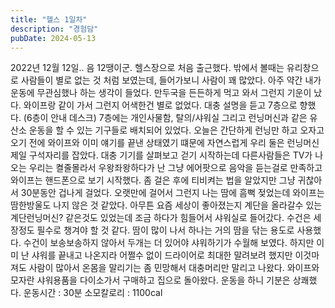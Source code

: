 ```yaml
---
title: "헬스 1일차"
description: "경험담"
pubDate: 2024-05-13
---
```


2022년 12월 12일.. 음 12땡이군.
헬스장으로 처음 출근했다.
밖에서 볼때는 유리창으로 사람들이 별로 없는 것 처럼 보였는데, 들어가보니 사람이 꽤 많았다.
아주 약간 내가 운동에 무관심했나 하는 생각이 들었다.
만두국을 든든하게 먹고 와서 그런지 기운이 났다.
와이프랑 같이 가서 그런지 어색한건 별로 없었다.
대충 설명을 듣고 7층으로 향했다.
(6층이 안내 데스크) 7층에는 개인사물함, 탈의/샤워실 그리고 런닝머신과 같은 유산소 운동을 할 수 있는 기구들로 배치되어 있었다.
오늘은 간단하게 런닝만 하고 오자고 오기 전에 와이프와 이미 얘기를 끝낸 상태였기 떄문에 자연스럽게 우리 둘은 런닝머신 제일 구석자리를 잡았다.
대충 기기를 살펴보고 걷기 시작하는데 다른사람들은 TV가 나오는 우리는 켤줄몰라서 우왕좌왕하다가 난 그냥 에어팟으로 음악을 듣는걸로 만족하고 와이프는 핸드폰으로 보기 시작했다.
좀 걸은 후에 티비켜는 법을 알았지만 그냥 귀찮아서 30분동안 겁나게 걸었다.
오랫만에 걸어서 그런지 나는 땀에 흠뻑 젖었는데 와이프는 땀한방울도 나지 않은 것 같았다.
아무튼 요즘 세상이 좋아졌는지 계단을 올라갈수 있는 계단런닝머신?
같은것도 있었는데 조금 하다가 힘들어서 샤워실로 들어갔다.
수건은 세장정도 필수로 챙겨야 할 것 같다.
땀이 많이 나서 하나는 거의 땀을 닦는 용도로 사용했다.
수건이 보송보송하지 않아서 두개는 더 있어야 샤워하기가 수월해 보였다.
하지만 이미 난 샤워를 끝내고 나온지라 어쩔수 없이 드라이어로 최대한 말려보려 했지만 이것마져도 사람이 많아서 온몸을 말리기는 좀 민망해서 대충머리만 말리고 나왔다.
와이프와 모자란 샤워용품을 다이소가서 구매하고 집으로 돌아왔다.
운동을 하니 기분은 상쾌했다.
운동시간 : 30분 소모칼로리 : 1100cal
